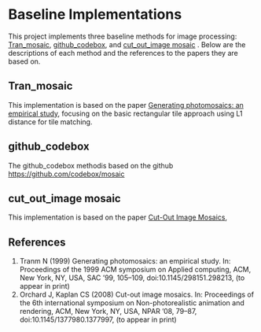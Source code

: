 # Baseline Implementations

This project implements three baseline methods for image processing: [Tran_mosaic](./Tran_mosaic_1999/), [github_codebox](./github_codebox_mosaic/), and [cut_out_image mosaic](./cut_out_image_mosaic_2008/) . Below are the descriptions of each method and the references to the papers they are based on.

## Tran_mosaic
This implementation is based on the paper [Generating photomosaics: an empirical study](https://dl.acm.org/doi/pdf/10.1145/298151.298213), focusing on the basic rectangular tile approach using L1 distance for tile matching.


## github_codebox
The github_codebox methodis based on the github https://github.com/codebox/mosaic

## cut_out_image mosaic
This implementation is based on the paper [Cut-Out Image Mosaics](https://dl.acm.org/doi/pdf/10.1145/1377980.1377997), 

## References
1. Tranm N (1999) Generating photomosaics: an empirical study. In: Proceedings of the 1999 ACM symposium on Applied computing, ACM, New York, NY, USA, SAC ’99, 105–109, doi:10.1145/298151.298213, (to appear in print)
2. Orchard J, Kaplan CS (2008) Cut-out image mosaics. In: Proceedings of the 6th international symposium on Non-photorealistic animation and rendering, ACM, New York, NY, USA, NPAR ’08, 79–87, doi:10.1145/1377980.1377997, (to appear in print)